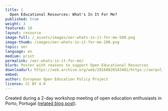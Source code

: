 ```yaml
---
title: |
  Open Educational Resources: What's In It For Me?
published: true
weight: 3
featured: 10
layout: resource
image-full: /_assets/images/oer-whats-in-it-for-me-500.png
image-thumb: /images/oer-whats-in-it-for-me-200.png
topic: oer
language: en
medium: print
permalink: /oer-whats-in-it-for-me/
blurb: Poster with reasons to support Open Educational Resources
downloadurl: https://web.archive.org/web/20160820183402/https://oerpolicy.eu/wp-content/uploads/2014/10/OER_poster.pdf
embed:
author: European Open Education Policy Project
license: CC BY 4.0
---
```


Created during a 2-day workshop meeting of open education enthusiasts in Porto, Portugal ([related blog post](http://web.archive.org/web/20160328190836/http://oerpolicy.eu/postcard-from-the-oer-workshop-in-porto/)).

